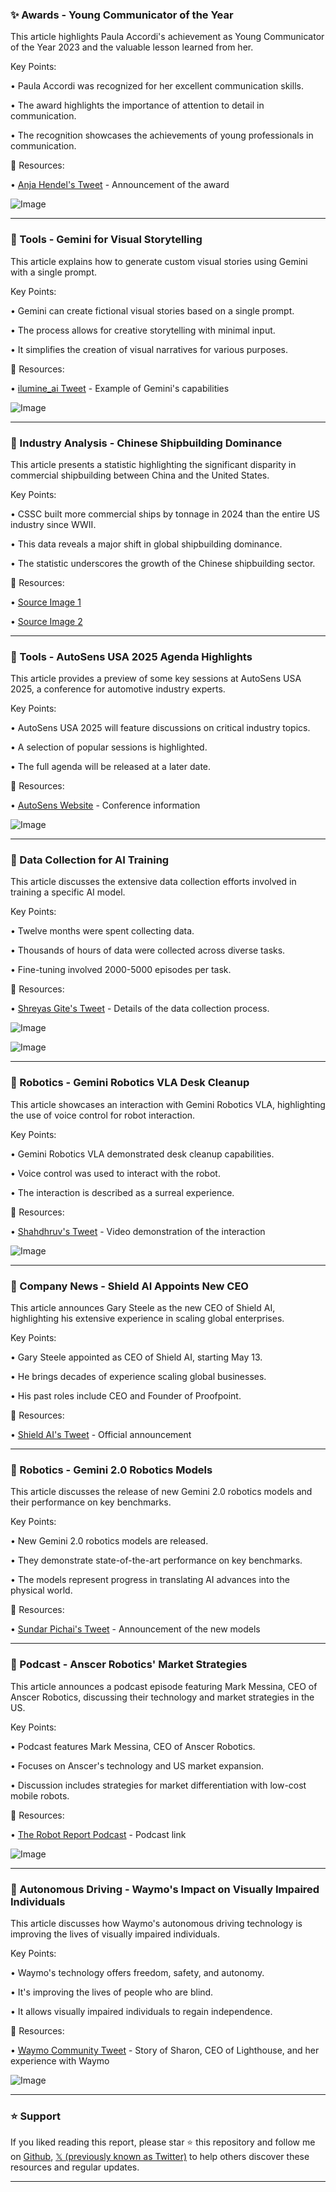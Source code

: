 ### ✨ Awards - Young Communicator of the Year

This article highlights Paula Accordi's achievement as Young Communicator of the Year 2023 and the valuable lesson learned from her.

Key Points:

• Paula Accordi was recognized for her excellent communication skills.


• The award highlights the importance of attention to detail in communication.


• The recognition showcases the achievements of young professionals in communication.


🔗 Resources:

• [Anja Hendel's Tweet](https://x.com/anja_hendel/status/1900281608436895877) - Announcement of the award

![Image](https://pbs.twimg.com/media/Gl8oDP_XYAAkDjn?format=jpg&name=small)


---

### 🚀 Tools - Gemini for Visual Storytelling

This article explains how to generate custom visual stories using Gemini with a single prompt.

Key Points:

• Gemini can create fictional visual stories based on a single prompt.


• The process allows for creative storytelling with minimal input.


•  It simplifies the creation of visual narratives for various purposes.



🔗 Resources:

• [ilumine_ai Tweet](https://x.com/ilumine_ai/status/1900065441625890977) - Example of Gemini's capabilities

![Image](https://pbs.twimg.com/ext_tw_video_thumb/1900065355462303746/pu/img/NUIHKcZVWMFUG6mr.jpg)


---

### 🤖 Industry Analysis - Chinese Shipbuilding Dominance

This article presents a statistic highlighting the significant disparity in commercial shipbuilding between China and the United States.

Key Points:

•  CSSC built more commercial ships by tonnage in 2024 than the entire US industry since WWII.


• This data reveals a major shift in global shipbuilding dominance.


• The statistic underscores the growth of the Chinese shipbuilding sector.


🔗 Resources:

• [Source Image 1](https://pbs.twimg.com/media/Gl5C9cEacAAsvUP?format=jpg&name=medium)


• [Source Image 2](https://pbs.twimg.com/media/Gl5DBsmaoAAwzVt?format=jpg&name=small)


---

### 🚀 Tools - AutoSens USA 2025 Agenda Highlights

This article provides a preview of some key sessions at AutoSens USA 2025, a conference for automotive industry experts.

Key Points:

•  AutoSens USA 2025 will feature discussions on critical industry topics.


•  A selection of popular sessions is highlighted.


•  The full agenda will be released at a later date.


🔗 Resources:

• [AutoSens Website](https://hubs.ly/Q03bGkQR0) -  Conference information

![Image](https://pbs.twimg.com/media/Gl6t7N-WQAASnGR?format=jpg&name=small)


---

### 🤖 Data Collection for AI Training

This article discusses the extensive data collection efforts involved in training a specific AI model.

Key Points:

•  Twelve months were spent collecting data.


• Thousands of hours of data were collected across diverse tasks.


•  Fine-tuning involved 2000-5000 episodes per task.



🔗 Resources:

• [Shreyas Gite's Tweet](https://x.com/shreyasgite/status/1900109935876206634) - Details of the data collection process.

![Image](https://pbs.twimg.com/media/Gl6LujAWIAAi-yt?format=jpg&name=small)

![Image](https://pbs.twimg.com/ext_tw_video_thumb/1899980928484589568/pu/img/XcMv53hHtD0klA8y?format=jpg&name=240x240)


---

### 🤖 Robotics - Gemini Robotics VLA Desk Cleanup

This article showcases an interaction with Gemini Robotics VLA, highlighting the use of voice control for robot interaction.

Key Points:

• Gemini Robotics VLA demonstrated desk cleanup capabilities.


• Voice control was used to interact with the robot.


•  The interaction is described as a surreal experience.


🔗 Resources:

• [Shahdhruv's Tweet](https://x.com/shahdhruv_/status/1899853711805137059) - Video demonstration of the interaction

![Image](https://pbs.twimg.com/ext_tw_video_thumb/1899851776615972864/pu/img/KQegBWWu5UJyLtA5.jpg)


---

### 🤖 Company News - Shield AI Appoints New CEO

This article announces Gary Steele as the new CEO of Shield AI, highlighting his extensive experience in scaling global enterprises.


Key Points:

• Gary Steele appointed as CEO of Shield AI, starting May 13.


• He brings decades of experience scaling global businesses.


• His past roles include CEO and Founder of Proofpoint.



🔗 Resources:

• [Shield AI's Tweet](https://x.com/shieldaitech/status/1899889309517283573) - Official announcement

---

### 🤖 Robotics - Gemini 2.0 Robotics Models

This article discusses the release of new Gemini 2.0 robotics models and their performance on key benchmarks.

Key Points:

•  New Gemini 2.0 robotics models are released.


•  They demonstrate state-of-the-art performance on key benchmarks.


•  The models represent progress in translating AI advances into the physical world.


🔗 Resources:

• [Sundar Pichai's Tweet](https://x.com/sundarpichai/status/1899838913054744679) - Announcement of the new models


---

### 🤖 Podcast - Anscer Robotics' Market Strategies

This article announces a podcast episode featuring Mark Messina, CEO of Anscer Robotics, discussing their technology and market strategies in the US.

Key Points:

•  Podcast features Mark Messina, CEO of Anscer Robotics.


•  Focuses on Anscer's technology and US market expansion.


•  Discussion includes strategies for market differentiation with low-cost mobile robots.



🔗 Resources:

• [The Robot Report Podcast](https://therobotreport.com/anscer-robotics-navigating-u_s-robotics-market-strategies-success/) - Podcast link

![Image](https://pbs.twimg.com/media/Gl2-_WFW8AAFODT?format=jpg&name=small)


---

### 🤖 Autonomous Driving - Waymo's Impact on Visually Impaired Individuals

This article discusses how Waymo's autonomous driving technology is improving the lives of visually impaired individuals.

Key Points:

•  Waymo's technology offers freedom, safety, and autonomy.


•  It's improving the lives of people who are blind.


•  It allows visually impaired individuals to regain independence.



🔗 Resources:

• [Waymo Community Tweet](https://x.com/WaymoCommunity/status/1899807592659997147) - Story of Sharon, CEO of Lighthouse, and her experience with Waymo

![Image](https://pbs.twimg.com/media/GlxxLohXEAAb-lI.jpg)


---

### ⭐️ Support

If you liked reading this report, please star ⭐️ this repository and follow me on [Github](https://github.com/Drix10), [𝕏 (previously known as Twitter)](https://x.com/DRIX_10_) to help others discover these resources and regular updates.

---